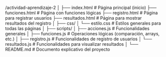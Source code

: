 /actividad-aprendizaje-2
│
├── index.html             # Página principal (inicio)
├── funciones.html         # Página con funciones lógicas
├── registro.html          # Página para registrar usuarios
├── resultados.html        # Página para mostrar resultados del registro
│
├── css/
│   └── estilo.css         # Estilos generales para todas las páginas
│
├── scripts/
│   ├── acciones.js        # Funcionalidades generales
│   ├── funciones.js       # Operaciones lógicas (comparación, arrays, etc.)
│   ├── registro.js        # Funcionalidades de registro de usuarios
│   └── resultados.js      # Funcionalidades para visualizar resultados
│
└── README.md              # Documento explicativo del proyecto
